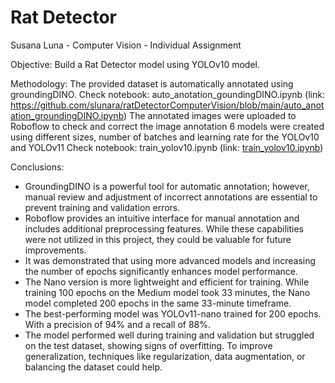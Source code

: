 # Rat Detector

Susana Luna -
Computer Vision -
Individual Assignment

Objective: Build a Rat Detector model using YOLOv10 model. 

Methodology: 
The provided dataset is automatically annotated using groundingDINO. Check notebook: auto_anotation_goundingDINO.ipynb (link: https://github.com/slunara/ratDetectorComputerVision/blob/main/auto_anotation_groundingDINO.ipynb) 
The annotated images were uploaded to Roboflow to check and correct the image annotation
6 models were created using different sizes, number of batches and learning rate for the YOLOv10 and YOLOv11 Check notebook: train_yolov10.ipynb (link: [train_yolov10.ipynb](https://github.com/slunara/ratDetectorComputerVision/blob/main/train_yolov10.ipynb)) 

Conclusions: 
- GroundingDINO is a powerful tool for automatic annotation; however, manual review and adjustment of incorrect annotations are essential to prevent training and validation errors.
- Roboflow provides an intuitive interface for manual annotation and includes additional preprocessing features. While these capabilities were not utilized in this project, they could be valuable for future improvements.
- It was demonstrated that using more advanced models and increasing the number of epochs significantly enhances model performance.
- The Nano version is more lightweight and efficient for training. While training 100 epochs on the Medium model took 33 minutes, the Nano model completed 200 epochs in the same 33-minute timeframe.
- The best-performing model was YOLOv11-nano trained for 200 epochs. With a precision of 94% and a recall of 88%.
- The model performed well during training and validation but struggled on the test dataset, showing signs of overfitting. To improve generalization, techniques like regularization, data augmentation, or balancing the dataset could help.
